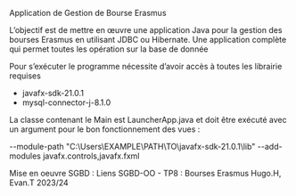 Application de Gestion de Bourse Erasmus

 L’objectif est de mettre en œuvre une application Java pour la gestion des bourses Erasmus en utilisant JDBC ou Hibernate. Une application complète qui permet toutes les opération sur la base de donnée

 
Pour s’exécuter le programme nécessite d’avoir accès à toutes les librairie requises
- javafx-sdk-21.0.1
- mysql-connector-j-8.1.0

La classe contenant le Main est LauncherApp.java et doit être exécuté avec un argument pour le bon fonctionnement des vues :

--module-path "C:\Users\EXAMPLE\PATH\TO\javafx-sdk-21.0.1\lib" --add-modules javafx.controls,javafx.fxml

Mise en oeuvre SGBD : Liens SGBD-OO - TP8 : Bourses Erasmus 
Hugo.H, Evan.T 2023/24
